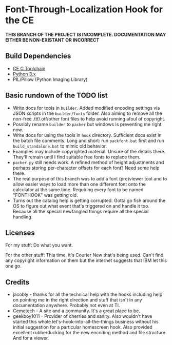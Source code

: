 Font-Through-Localization Hook for the CE
=========================================

**THIS BRANCH OF THE PROJECT IS INCOMPLETE. DOCUMENTATION MAY EITHER
BE NON-EXISTANT OR INCORRECT**

Build Dependencies
------------------
* [CE C Toolchain](https://github.com/CE-Programming/toolchain/)
* [Python 3.x](https://www.python.org/)
* PIL/Pillow (Python Imaging Library)

Basic rundown of the TODO list
------------------------------

* Write docs for tools in `builder`. Added modified encoding settings via
  JSON scripts in the `builder/fonts` folder. Also aiming to remove all the
  non-free .ttf/.otf/other font files to help avoid running afoul of copyright.
* Possibly rename `builder` to `packer` but windows is preventing me right now.
* Write docs for using the tools in `hook` directory. Sufficient docs exist
  in the batch file comments. Long and short: run `packfont.bat` first and
  run `build_standalone.bat` to mimic old behavior.
* Examples may include copyrighted material. Unsure of the details there.
  They'll remain until I find suitable free fonts to replace them.
* `packer.py` still needs work. A refined method of height adjustments and
  perhaps storing per-character offsets for each font? Need some help there.
* The real purpose of this branch was to add a font (pre)viewer tool and to
  allow easier ways to load more than one different font onto the calculator
  at the same time. Requiring every font to be named "FONTHOOK" was getting old.
* Turns out the catalog help is getting corrupted. Gotta go fish around the
  OS to figure out what event that's triggered on and handle it too. Because
  all the special newfangled things require all the special handling.

Licenses
--------

For my stuff: Do what you want.

For the other stuff: This time, it's Courier New that's being used. Can't find
any copyright information on them but the internet suggests that IBM let
this one go.

Credits
-------

*	jacobly - thanks for all the technical help with the hooks including help on
				pointing me in the right direction and stuff that isn't in
				any documentation anywhere. Probably not even at TI.
*	Cemetech - A site and a community. It's a great place to be.
*	geekboy1011 - Provider of cherries and sanity. Also wouldn't have started
				this whole let's-hook-into-all-the-things business without his
				initial suggestion for a particular homescreen hook.
                        Also provided excellent rubberducking for the new encoding
                        method and file structure. And for a viewer.



